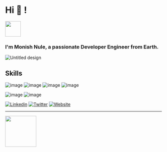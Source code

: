 # Hi 👋 ! 
<a href="https://open.spotify.com/playlist/6QeG2qOLyrqMGT0IJ7g48h?si=0654c9f946bf444e" target="_blank" > <img src="https://github.com/imonish8/imonish8/assets/115737071/2a0db3bc-a82e-48e0-98d2-6bae552bce6e" width="50" height="50">  </a>


### I'm Monish Nule, a passionate Developer Engineer from Earth.

![Untitled design](https://github.com/imonish8/imonish8/assets/115737071/b713f23d-1749-4da5-a7b1-77114187f9e0)





## Skills


![image](https://github.com/imonish8/imonish8/assets/115737071/d3d686ec-8066-4ad0-b135-abb949d223c7)
![image](https://github.com/imonish8/imonish8/assets/115737071/a13415c1-4c14-4539-a92d-8c2980fa4c09)
![image](https://github.com/imonish8/imonish8/assets/115737071/f5581cee-06c9-441e-99b2-40858d3843fe)
![image](https://github.com/imonish8/imonish8/assets/115737071/26cf53c9-10ae-4b7b-9e39-bd9097e2c489)

![image](https://github.com/imonish8/imonish8/assets/115737071/8a8afe8f-01f0-4a2f-9238-7fda141d6200)
![image](https://github.com/imonish8/imonish8/assets/115737071/d85c3ec5-18c6-4765-b5af-d4a4900a1f8a)


[![Linkedin](https://img.shields.io/badge/-LinkedIn-blue?style=flat-square&logo=Linkedin&logoColor=white&link=https://www.linkedin.com/in/monishnule/)](https://www.linkedin.com/in/monishnule/)
[![Twitter](https://img.shields.io/badge/-Twitter-blue?style=flat-square&logo=Twitter&logoColor=white&link=https://twitter.com/yourusername)](https://twitter.com/imonish8)
[![Website](https://img.shields.io/badge/-Website-brightgreen?style=flat-square&link=https://yourwebsite.com)](https://monishnule.dev)

---



<img src="https://github.com/imonish8/imonish8/assets/115737071/2a0db3bc-a82e-48e0-98d2-6bae552bce6e" width="100" height="100">
